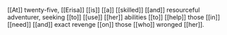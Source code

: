 [[At]] twenty-five, [[Erisa]] [[is]] [[a]] [[skilled]] [[and]] resourceful adventurer, seeking [[to]] [[use]] [[her]] abilities [[to]] [[help]] those [[in]] [[need]] [[and]] exact revenge [[on]] those [[who]] wronged [[her]].